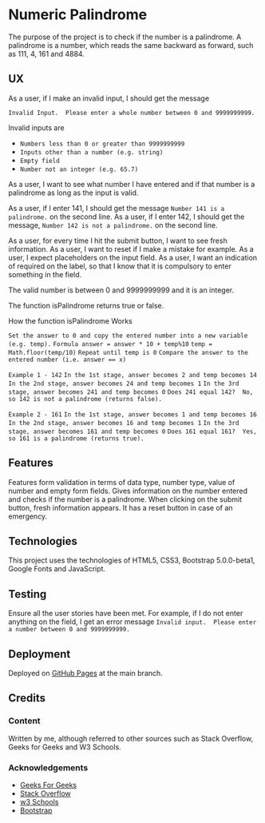 # Numeric Palindrome

The purpose of the project is to check if the number is a palindrome.  A palindrome
is a number, which reads the same backward as forward, such as 111, 4, 161 and 4884.

## UX

As a user, if I make an invalid input, I should get the message

`Invalid Input.  Please enter a whole number between 0 and 9999999999.`

Invalid inputs are
* `Numbers less than 0 or greater than 9999999999`
* `Inputs other than a number (e.g. string)`
* `Empty field`
* `Number not an integer (e.g. 65.7)`

As a user, I want to see what number I have entered and if that number is a palindrome
as long as the input is valid.

As a user, if I enter 141, I should get the message `Number 141 is a palindrome.` on the second line.
As a user, if I enter 142, I should get the message, `Number 142 is not a palindrome.` on the second line.

As a user, for every time I hit the submit button, I want to see fresh information.
As a user, I want to reset if I make a mistake for example.
As a user, I expect placeholders on the input field.
As a user, I want an indication of required on the label, so that I know that it is compulsory to
enter something in the field. 

The valid number is between 0 and 9999999999 and it is an integer.

The function isPalindrome returns true or false.

How the function isPalindrome Works

`Set the answer to 0 and copy the entered number into a new variable (e.g. temp).`
`Formula answer = answer * 10 + temp%10`
`temp = Math.floor(temp/10)`
`Repeat until temp is 0`
`Compare the answer to the entered number (i.e. answer == x)`

`Example 1 - 142`
`In the 1st stage, answer becomes 2 and temp becomes 14`
`In the 2nd stage, answer becomes 24 and temp becomes 1`
`In the 3rd stage, answer becomes 241 and temp becomes 0`
`Does 241 equal 142?  No, so 142 is not a palindrome (returns false).`

`Example 2 - 161`
`In the 1st stage, answer becomes 1 and temp becomes 16`
`In the 2nd stage, answer becomes 16 and temp becomes 1`
`In the 3rd stage, answer becomes 161 and temp becomes 0`
`Does 161 equal 161?  Yes, so 161 is a palindrome (returns true).`

## Features

Features form validation in terms of data type, number type, value of number and empty form fields.
Gives information on the number entered and checks if the number is a palindrome.
When clicking on the submit button, fresh information appears.  It has a reset button in case of
an emergency.

## Technologies

This project uses the technologies of HTML5, CSS3, Bootstrap 5.0.0-beta1, Google Fonts and JavaScript.

## Testing

Ensure all the user stories have been met.  For example, if I do not enter anything on the field, I get
an error message `Invalid input.  Please enter a number between 0 and 9999999999.`

## Deployment

Deployed on [GitHub Pages](https://derektypist.github.io/numeric-palindrome) at the main branch.

## Credits

### Content

Written by me, although referred to other sources such as Stack Overflow, Geeks for Geeks and W3 Schools.

### Acknowledgements

* [Geeks For Geeks](https://www.geeksforgeeks.org)
* [Stack Overflow](https://www.stackoverflow.com)
* [w3 Schools](https://www.w3schools.com)
* [Bootstrap](https://www.getbootstrap.com)


